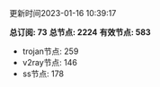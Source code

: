 更新时间2023-01-16 10:39:17

**总订阅: 73**
**总节点: 2224**
**有效节点: 583**
- trojan节点: 259
- v2ray节点: 146
- ss节点: 178
